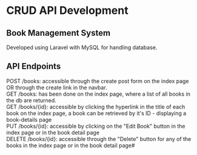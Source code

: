 # CRUD API Development

## Book Management System
Developed using Laravel with MySQL for handling database.

## API Endpoints
POST /books: accessible through the create post form on the index page OR through the create link in the navbar. <br>
GET /books: has been done on the index page, where a list of all books in the db are returned. <br>
GET /books/{id}: accessible by clicking the hyperlink in the title of each book on the index page, a book can be retrieved by it's ID - displaying a book-details page <br>
PUT /books/{id}: accessible by clicking on the "Edit Book" button in the index page or in the book detail page <br>
DELETE /books/{id}: accessible through the "Delete" button for any of the books in the index page or in the book detail page#

